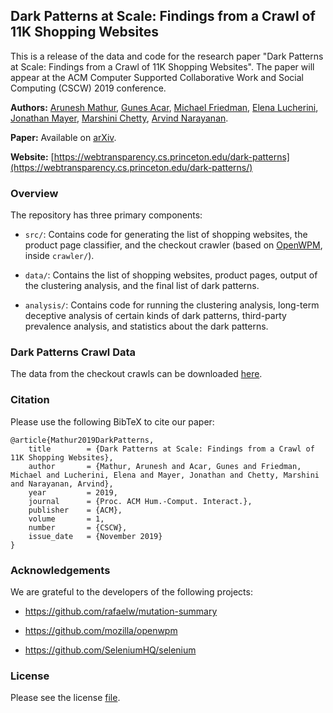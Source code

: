 ## Dark Patterns at Scale: Findings from a Crawl of 11K Shopping Websites 

This is a release of the data and code for the research paper "Dark Patterns at Scale: Findings from a Crawl of 11K Shopping Websites". The paper will appear at the ACM Computer Supported Collaborative Work and Social Computing (CSCW) 2019 conference.

**Authors:** [Arunesh Mathur](http://aruneshmathur.co.in), [Gunes Acar](https://gunesacar.net), [Michael Friedman](https://www.linkedin.com/in/michael-friedman-259179b7), [Elena Lucherini](https://www.cs.princeton.edu/~el24/), [Jonathan Mayer](https://jonathanmayer.org), [Marshini Chetty](https://marshini.net), [Arvind Narayanan](http://randomwalker.info).

  

**Paper:** Available on [arXiv](https://arxiv.org/pdf/1907.07032.pdf).

  

**Website:** [https://webtransparency.cs.princeton.edu/dark-patterns](https://webtransparency.cs.princeton.edu/dark-patterns/)

  

### Overview

The repository has three primary components:

  

* `src/`: Contains code for generating the list of shopping websites, the product page classifier, and the checkout crawler (based on [OpenWPM](https://github.com/mozilla/OpenWPM), inside `crawler/`).

* `data/`: Contains the list of shopping websites, product pages, output of the clustering analysis, and the final list of dark patterns.

* `analysis/`: Contains code for running the clustering analysis, long-term deceptive analysis of certain kinds of dark patterns, third-party prevalence analysis, and statistics about the dark patterns.

  

### Dark Patterns Crawl Data
The data from the checkout crawls can be downloaded [here](https://darkpatterns.cs.princeton.edu/data/).

### Citation

Please use the following BibTeX to cite our paper:

```
@article{Mathur2019DarkPatterns,
	title        = {Dark Patterns at Scale: Findings from a Crawl of 11K Shopping Websites},
	author       = {Mathur, Arunesh and Acar, Gunes and Friedman, Michael and Lucherini, Elena and Mayer, Jonathan and Chetty, Marshini and Narayanan, Arvind},
	year         = 2019,
	journal      = {Proc. ACM Hum.-Comput. Interact.},
	publisher    = {ACM},
	volume       = 1,
	number       = {CSCW},
	issue_date   = {November 2019}
}

```
  

### Acknowledgements

  

We are grateful to the developers of the following projects:

- https://github.com/rafaelw/mutation-summary

- https://github.com/mozilla/openwpm

- https://github.com/SeleniumHQ/selenium

  

### License

Please see the license [file](https://github.com/aruneshmathur/dark-patterns/blob/master/LICENSE).
